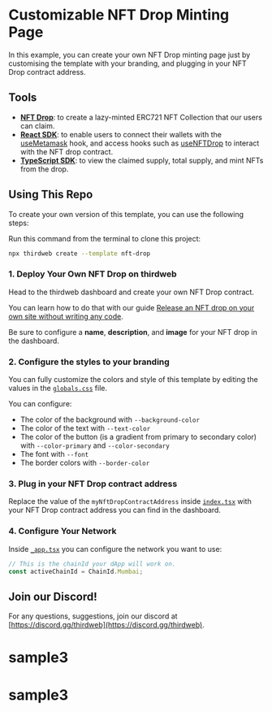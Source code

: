 # Customizable NFT Drop Minting Page

In this example, you can create your own NFT Drop minting page just by customising the template with your branding, and plugging in your NFT Drop contract address.

## Tools

- [**NFT Drop**](https://portal.thirdweb.com/pre-built-contracts/nft-drop): to create a lazy-minted ERC721 NFT Collection that our users can claim.
- [**React SDK**](https://docs.thirdweb.com/react): to enable users to connect their wallets with the [useMetamask](https://portal.thirdweb.com/react/react.usemetamask) hook, and access hooks such as [useNFTDrop](https://portal.thirdweb.com/react/react.usenftdrop) to interact with the NFT drop contract.
- [**TypeScript SDK**](https://docs.thirdweb.com/typescript): to view the claimed supply, total supply, and mint NFTs from the drop.

## Using This Repo

To create your own version of this template, you can use the following steps:

Run this command from the terminal to clone this project:

```bash
npx thirdweb create --template nft-drop
```

### 1. Deploy Your Own NFT Drop on thirdweb

Head to the thirdweb dashboard and create your own NFT Drop contract.

You can learn how to do that with our guide [Release an NFT drop on your own site without writing any code](https://portal.thirdweb.com/guides/release-an-nft-drop-with-no-code#create-a-drop-contract).

Be sure to configure a **name**, **description**, and **image** for your NFT drop in the dashboard.

### 2. Configure the styles to your branding

You can fully customize the colors and style of this template by editing the values in the [`globals.css`](/styles/globals.css) file.

You can configure:

- The color of the background with `--background-color`
- The color of the text with `--text-color`
- The color of the button (is a gradient from primary to secondary color) with `--color-primary` and `--color-secondary`
- The font with `--font`
- The border colors with `--border-color`

### 3. Plug in your NFT Drop contract address

Replace the value of the `myNftDropContractAddress` inside [`index.tsx`](/pages/index.tsx) with your NFT Drop contract address you can find in the dashboard.

### 4. Configure Your Network

Inside [`_app.tsx`](/pages/_app.tsx) you can configure the network you want to use:

```jsx
// This is the chainId your dApp will work on.
const activeChainId = ChainId.Mumbai;
```

## Join our Discord!

For any questions, suggestions, join our discord at [https://discord.gg/thirdweb](https://discord.gg/thirdweb).
# sample3
# sample3
